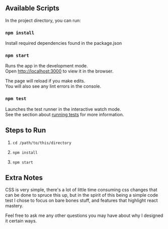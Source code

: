 ## Available Scripts

In the project directory, you can run:

### `npm install`

Install required dependencies found in the package.json

### `npm start`

Runs the app in the development mode.<br />
Open [http://localhost:3000](http://localhost:3000) to view it in the browser.

The page will reload if you make edits.<br />
You will also see any lint errors in the console.

### `npm test`

Launches the test runner in the interactive watch mode.<br />
See the section about [running tests](https://facebook.github.io/create-react-app/docs/running-tests) for more information.



## Steps to Run

1. `cd /path/to/this/directory`

2. `npm install`

3. `npm start`


## Extra Notes

CSS is very simple, there's a lot of little time consuming css changes that can be done to spruce this up, but in
the spirit of this being a simple code test I chose to focus on bare bones stuff, and features that highlight react
mastery.

Feel free to ask me any other questions you may have about why I designed it certain ways.